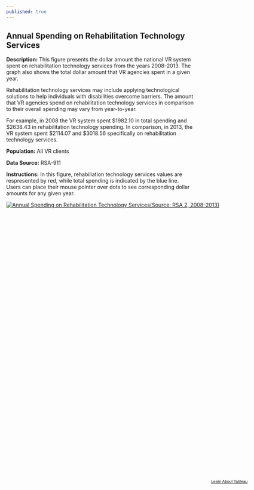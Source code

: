 ```yaml
---
published: true
---
```


## Annual Spending on Rehabilitation Technology Services

**Description:** This figure presents the dollar amount the national VR system spent on rehabilitation technology services from the years 2008-2013. The graph also shows the total dollar amount that VR agencies spent in a given year.   

Rehabilitation technology services may include applying technological solutions to help individuals with disabilities overcome barriers. The amount that VR agencies spend on rehabilitation technology services in comparison to their overall spending may vary from year-to-year.  

For example, in 2008 the VR system spent $1982.10 in total spending and $2638.43 in rehabilitation technology spending. In comparison, in 2013, the VR system spent $2114.07 and $3018.56 specifically on rehabilitation technology services. 

**Population:** All VR clients 

**Data Source:** RSA-911

**Instructions:** In this figure, rehabiliation technology services values are respresented by red, while total spending is indicated by the blue line. Users can place their mouse pointer over dots to see corresponding dollar amounts for any given year. 

<script type='text/javascript' src='https://public.tableausoftware.com/javascripts/api/viz_v1.js'></script><div class='tableauPlaceholder' style='width: 654px; height: 744px;'><noscript><a href='#'><img alt='Annual Spending on Rehabilitation Technology Services(Source: RSA 2, 2008-2013) ' src='https:&#47;&#47;publicrevizit.tableausoftware.com&#47;static&#47;images&#47;YB&#47;YBBY8H7JZ&#47;1_rss.png' style='border: none' /></a></noscript><object class='tableauViz' width='654' height='744' style='display:none;'><param name='host_url' value='https%3A%2F%2Fpublic.tableausoftware.com%2F' /> <param name='path' value='shared&#47;YBBY8H7JZ' /> <param name='toolbar' value='yes' /><param name='static_image' value='https:&#47;&#47;publicrevizit.tableausoftware.com&#47;static&#47;images&#47;YB&#47;YBBY8H7JZ&#47;1.png' /> <param name='animate_transition' value='yes' /><param name='display_static_image' value='yes' /><param name='display_spinner' value='yes' /><param name='display_overlay' value='yes' /><param name='display_count' value='yes' /><param name='showVizHome' value='no' /><param name='showTabs' value='y' /></object></div><div style='width:654px;height:22px;padding:0px 10px 0px 0px;color:black;font:normal 8pt verdana,helvetica,arial,sans-serif;'><div style='float:right; padding-right:8px;'><a href='http://www.tableausoftware.com/public/about-tableau-products?ref=https://public.tableausoftware.com/shared/YBBY8H7JZ' target='_blank'>Learn About Tableau</a></div></div>

